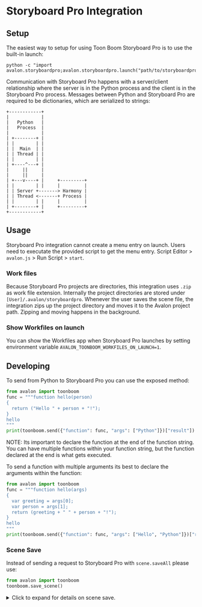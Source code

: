 # Storyboard Pro Integration

## Setup

The easiest way to setup for using Toon Boom Storyboard Pro is to use the built-in launch:

```
python -c "import avalon.storyboardpro;avalon.storyboardpro.launch("path/to/storyboardpro/executable")"
```

Communication with Storyboard Pro happens with a server/client relationship where the server is in the Python process and the client is in the Storyboard Pro process. Messages between Python and Storyboard Pro are required to be dictionaries, which are serialized to strings:
```
+------------+
|            |
|   Python   |
|   Process  |
|            |
| +--------+ |
| |        | |
| |  Main  | |
| | Thread | |
| |        | |
| +----^---+ |
|     ||     |
|     ||     |
| +---v----+ |     +---------+
| |        | |     |         |
| | Server +-------> Harmony |
| | Thread <-------+ Process |
| |        | |     |         |
| +--------+ |     +---------+
+------------+
```

## Usage

Storyboard Pro integration cannot create a menu entry on launch. Users need to executate the provided script to get the menu entry. Script Editor > `avalon.js` > Run Script > `start`.

### Work files

Because Storyboard Pro projects are directories, this integration uses `.zip` as work file extension. Internally the project directories are stored under `[User]/.avalon/storyboardpro`. Whenever the user saves the scene file, the integration zips up the project directory and moves it to the Avalon project path. Zipping and moving happens in the background.

### Show Workfiles on launch

You can show the Workfiles app when Storyboard Pro launches by setting environment variable `AVALON_TOONBOOM_WORKFILES_ON_LAUNCH=1`.

## Developing

To send from Python to Storyboard Pro you can use the exposed method:
```python
from avalon import toonboom
func = """function hello(person)
{
  return ("Hello " + person + "!");
}
hello
"""
print(toonboom.send({"function": func, "args": ["Python"]})["result"])
```
NOTE: Its important to declare the function at the end of the function string. You can have multiple functions within your function string, but the function declared at the end is what gets executed.

To send a function with multiple arguments its best to declare the arguments within the function:
```python
from avalon import toonboom
func = """function hello(args)
{
  var greeting = args[0];
  var person = args[1];
  return (greeting + " " + person + "!");
}
hello
"""
print(toonboom.send({"function": func, "args": ["Hello", "Python"]})["result"])
```

### Scene Save
Instead of sending a request to Storyboard Pro with `scene.saveAll` please use:
```python
from avalon import toonboom
toonboom.save_scene()
```

<details>
  <summary>Click to expand for details on scene save.</summary>

  Because Avalon tools does not deal well with folders for a single entity like a Storyboard Pro scene, this integration has implemented to use zip files to encapsulate the Storyboard Pro scene folders. This is done with a background watcher for when the `.xstage` file is changed, at which point a request is sent to zip up the Harmony scene folder and move from the local to remote storage.

  This does come with an edge case where if you send `scene.saveAll` to Storyboard Pro, two request will be sent back; the reply to `scene.saveAll` and the request to zip and move the scene folder. To prevent this a boolean has been implemented to the background watcher; `app.avalon_on_file_changed`, enable and disable to zip and move.
</details>
